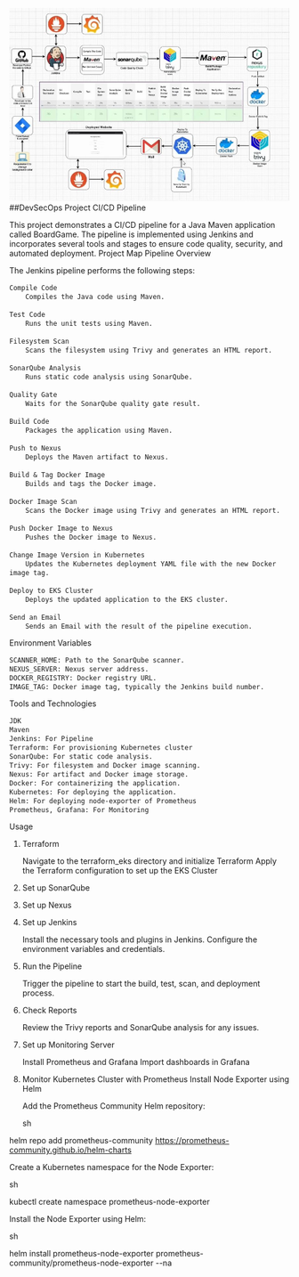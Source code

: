 ![Alt text](DevSecOps.jpeg)
##DevSecOps Project CI/CD Pipeline

This project demonstrates a CI/CD pipeline for a Java Maven application called BoardGame. The pipeline is implemented using Jenkins and incorporates several tools and stages to ensure code quality, security, and automated deployment.
Project Map
Pipeline Overview

The Jenkins pipeline performs the following steps:

    Compile Code
        Compiles the Java code using Maven.

    Test Code
        Runs the unit tests using Maven.

    Filesystem Scan
        Scans the filesystem using Trivy and generates an HTML report.

    SonarQube Analysis
        Runs static code analysis using SonarQube.

    Quality Gate
        Waits for the SonarQube quality gate result.

    Build Code
        Packages the application using Maven.

    Push to Nexus
        Deploys the Maven artifact to Nexus.

    Build & Tag Docker Image
        Builds and tags the Docker image.

    Docker Image Scan
        Scans the Docker image using Trivy and generates an HTML report.

    Push Docker Image to Nexus
        Pushes the Docker image to Nexus.

    Change Image Version in Kubernetes
        Updates the Kubernetes deployment YAML file with the new Docker image tag.

    Deploy to EKS Cluster
        Deploys the updated application to the EKS cluster.

    Send an Email
        Sends an Email with the result of the pipeline execution.

Environment Variables

    SCANNER_HOME: Path to the SonarQube scanner.
    NEXUS_SERVER: Nexus server address.
    DOCKER_REGISTRY: Docker registry URL.
    IMAGE_TAG: Docker image tag, typically the Jenkins build number.

Tools and Technologies

    JDK
    Maven
    Jenkins: For Pipeline
    Terraform: For provisioning Kubernetes cluster
    SonarQube: For static code analysis.
    Trivy: For filesystem and Docker image scanning.
    Nexus: For artifact and Docker image storage.
    Docker: For containerizing the application.
    Kubernetes: For deploying the application.
    Helm: For deploying node-exporter of Prometheus
    Prometheus, Grafana: For Monitoring

Usage
1. Terraform

    Navigate to the terraform_eks directory and initialize Terraform
    Apply the Terraform configuration to set up the EKS Cluster

2. Set up SonarQube
3. Set up Nexus
4. Set up Jenkins

    Install the necessary tools and plugins in Jenkins.
    Configure the environment variables and credentials.

5. Run the Pipeline

    Trigger the pipeline to start the build, test, scan, and deployment process.

6. Check Reports

    Review the Trivy reports and SonarQube analysis for any issues.

7. Set up Monitoring Server

    Install Prometheus and Grafana
    Import dashboards in Grafana

8. Monitor Kubernetes Cluster with Prometheus
Install Node Exporter using Helm

    Add the Prometheus Community Helm repository:

    sh

helm repo add prometheus-community https://prometheus-community.github.io/helm-charts

Create a Kubernetes namespace for the Node Exporter:

sh

kubectl create namespace prometheus-node-exporter

Install the Node Exporter using Helm:

sh

helm install prometheus-node-exporter prometheus-community/prometheus-node-exporter --na
